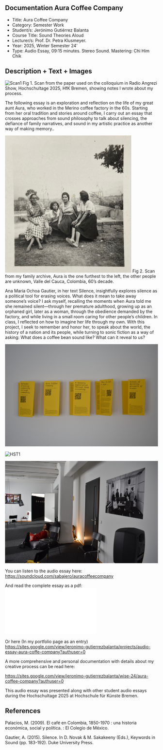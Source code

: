## Documentation Aura Coffee Company

- Title: Aura Coffee Company
- Category: Semester Work
- Student/s: Jerónimo Gutiérrez Balanta
- Course Title: Sound Theories Aloud
- Lecturer/s: Prof. Dr. Petra Klusmeyer.
- Year: 2025, Winter Semester 24’
- Type: Audio Essay, 09:15 minutes. Stereo Sound. Mastering: Chi Him Chik

## Description + Text + Images

![Scan1](scan_printed_essay_1.jpg)  Fig 1. Scan from the paper used on the colloquium in Radio Angrezi Show, Hochschultage 2025, HfK Bremen, showing notes I wrote about my process.

The following essay is an exploration and reflection on the life of my great aunt Aura, who worked in the Merino coffee factory in the 60s. Starting from her oral tradition and stories around coffee, I carry out an essay that crosses approaches from sound philosophy to talk about silencing, the defiance of family narratives, and sound in my artistic practice as another way of making memory.. 

![Aura Portrait](photo_aura_sisters.png) Fig 2. Scan from my family archive, Aura is the one furthest to the left, the other people are unknown, Valle del Cauca, Colombia, 60’s decade.

Ana María Ochoa Gautier, in her text Silence, insightfully explores silence as a political tool for erasing voices. What does it mean to take away someone’s voice? I ask myself, recalling the moments when Aura told me she remained silent—through her premature adulthood, growing up as an orphaned girl, later as a woman, through the obedience demanded by the factory, and while living in a small room caring for other people’s children. In class, I reflected on how to imagine her life through my own. With this project, I seek to remember and honor her, to speak about the world, the history of a nation and its people, while turning to sonic fiction as a way of asking: What does a coffee bean sound like? What can it reveal to us?

![HST](HST_25_06.JPG)

![HST1](HST_25_00.JPG)

![HST2](HST_25_05.JPG)

You can listen to the audio essay here: https://soundcloud.com/sabajero/auracoffeecompany

And read the complete essay as a pdf: ![Essay PDF](essay_pdf_aura_coffee_company.pdf)

Or here (In my portfolio page as an entry) https://sites.google.com/view/jeronimo-gutierrezbalanta/projects/audio-essay-aura-coffe-company?authuser=0

A more comprehensive and personal documentation with details about my creative process can be read here:

https://sites.google.com/view/jeronimo-gutierrezbalanta/wise-24/aura-coffee-company?authuser=0 


This audio essay was presented along with other student audio essays during the Hochschultage 2025 at Hochschule für Künste Bremen.

## References

Palacios, M. (2009). El café en Colombia, 1850-1970 : una historia económica, social y política. : El Colegio de México.

Gautier, A. (2015). Silence. In D. Novak & M. Sakakeeny (Eds.), Keywords in Sound (pp. 183-192). Duke University Press.
